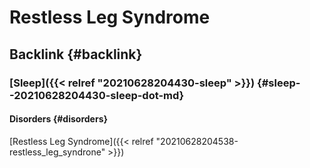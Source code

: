 # Restless Leg Syndrome


## Backlink {#backlink}


### [Sleep]({{< relref "20210628204430-sleep" >}}) {#sleep--20210628204430-sleep-dot-md}


#### Disorders {#disorders}

[Restless Leg Syndrome]({{< relref "20210628204538-restless_leg_syndrone" >}})
